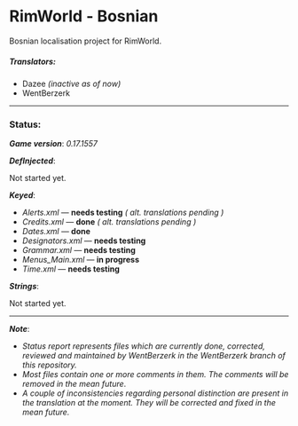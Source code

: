 # RimWorld - Bosnian
Bosnian localisation project for RimWorld.

##### Translators:
* Dazee *(inactive as of now)*
* WentBerzerk

---

### Status:
***Game version***: *0.17.1557*

***DefInjected***:

Not started yet.

***Keyed***:
* *Alerts.xml* &mdash; **needs testing** *( alt. translations pending )*
* *Credits.xml* &mdash; **done** *( alt. translations pending )*
* *Dates.xml* &mdash; **done**
* *Designators.xml* &mdash; **needs testing**
* *Grammar.xml* &mdash; **needs testing**
* *Menus_Main.xml* &mdash; **in progress**
* *Time.xml* &mdash; **needs testing**

***Strings***:

Not started yet.

---

***Note***:
* *Status report represents files which are currently done, corrected, reviewed and maintained by WentBerzerk in the WentBerzerk branch of this repository.*
* *Most files contain one or more comments in them. The comments will be removed in the mean future*.
* *A couple of inconsistencies regarding personal distinction are present in the translation at the moment. They will be corrected and fixed in the mean future.*
